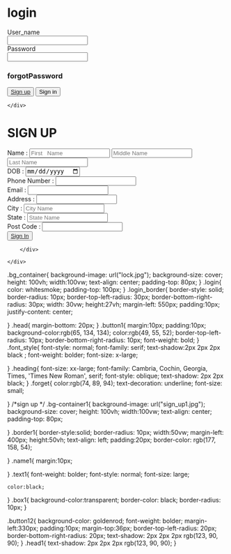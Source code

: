 <!DOCTYPE html>
<html lang="en">
<head>
    <link rel="stylesheet" href="login.CSS">
   </head>
<body>
    <div class="bg_container">
        <div class="login">
            <h1 class="font_style heading">login</h1>
            <div class="login_border">
                <label class="head font_style user">User_name</label><br>
                <input class="head" type="email"><br>
                <label class="head font_style user  ">Password</label><br>
                <input class="head" type="password"><br>
                <h3 class="forget">forgotPassword</h3>
                <button class="head button1" ><a href="sign.html">Sign up</a></button>
                <button class="head button1">Sign in</button>
            </div>
        </div>

    </div>
    
</body>
</html>

<!DOCTYPE html>
<html lang="en">
<head>
    <link rel="stylesheet" href="login.css">
</head>
<body id="sign_up_page1">
    <div class="bg-container1">
        <h1 class="head">SIGN UP</h1>
        <div class="border1">
            <label class="name1 text1" >Name : </label>
            <input class="name1 box1" type="text" placeholder="First   Name">
            <input class="name1 box1 " type="text" placeholder="Middle Name">
            <input class="name1 box1" type="text" placeholder="Last Name"><br>
            <label class="name1 text1">DOB : </label>
            <input class="name1 box1" type="date"><br>
            <label class="name1 text1">Phone Number : </label>
            <input class="name1 box1" type="number"><br>
            <label class="name1  text1">Email : </label>
            <input class="name1 box1" type="email"><br>
            <label class="name1  text1">Address : </label>
            <input class="name1 box1" type="text"><br>
            <label class="name1 text1">City : </label>
            <input class="name1 box1" type="text" placeholder="City Name"><br>
            <label class="name1 text1">State : </label>
            <input class="name1 box1" type="text" placeholder="State Name"><br>
            <label class="name1 text1">Post Code : </label>
            <input class="name1 box1" type="number"><br>
            <button class="name1 text1 button12"><a href="">Sign In</a></button>
          



        </div>

    </div>
</body>
</html>

.bg_container{
    background-image: url("lock.jpg");
    background-size: cover;
    height: 100vh;
    width:100vw;
    text-align: center;
    padding-top: 80px;
}
.login{
    color: whitesmoke;
    padding-top: 100px;
}
.login_border{
    border-style: solid;
    border-radius: 10px;
    border-top-left-radius: 30px;
    border-bottom-right-radius: 30px;
    width: 30vw;
    height:27vh;
    margin-left: 550px;
    padding:10px;
    justify-content: center;
    
}
.head{
    margin-bottom: 20px;
}
.button1{
    margin:10px;
    padding:10px;
    background-color:rgb(65, 134, 134);
    color:rgb(49, 55, 52);
    border-top-left-radius: 10px;
    border-bottom-right-radius: 10px;
    font-weight: bold;
}
.font_style{
    font-style: normal;
    font-family: serif;
    text-shadow:2px 2px 2px black ;
    font-weight: bolder;
    font-size: x-large;

}
.heading{
    font-size: xx-large;
    font-family: Cambria, Cochin, Georgia, Times, 'Times New Roman', serif;
    font-style: oblique;
    text-shadow: 2px 2px black;
}
.forget{
    color:rgb(74, 89, 94);
    text-decoration: underline;
    font-size: small;

}
/*sign up */
.bg-container1{
    background-image: url("sign_up1.jpg");
    background-size: cover;
    height: 100vh;
    width:100vw;
    text-align: center;
    padding-top: 80px;
    
}
.border1{
    border-style:solid;
    border-radius: 10px;
    width:50vw;
    margin-left: 400px;
    height:50vh;
    text-align: left;
    padding:20px;
    border-color: rgb(177, 158, 54);
   
}
.name1{
    margin:10px;

}
.text1{
    font-weight: bolder;
    font-style: normal;
    font-size: large;
    
    color:black;
}
.box1{
    background-color:transparent;
    border-color: black;
    border-radius: 10px;
}

.button12{
    background-color: goldenrod;
    font-weight: bolder;
    margin-left:330px;
    padding:10px;
    margin-top:36px;
    border-top-left-radius: 20px;
    border-bottom-right-radius: 20px;
    text-shadow: 2px 2px 2px rgb(123, 90, 90);
}
.head1{
    text-shadow: 2px 2px 2px  rgb(123, 90, 90);
}
